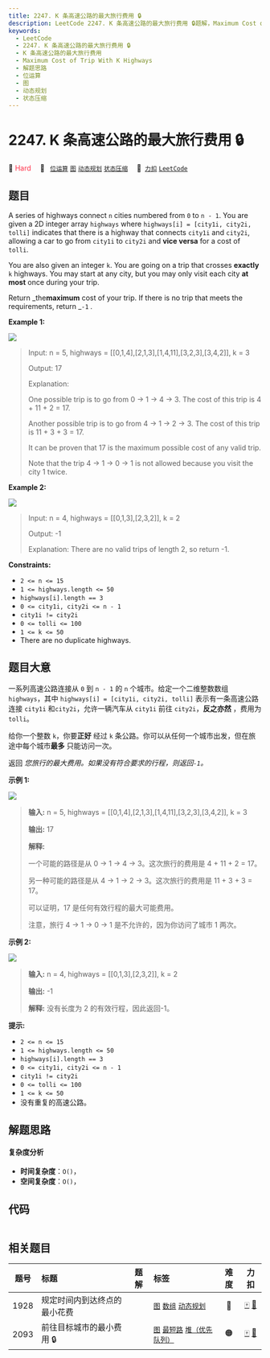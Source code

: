 ```yaml
---
title: 2247. K 条高速公路的最大旅行费用 🔒
description: LeetCode 2247. K 条高速公路的最大旅行费用 🔒题解，Maximum Cost of Trip With K Highways，包含解题思路、复杂度分析以及完整的 JavaScript 代码实现。
keywords:
  - LeetCode
  - 2247. K 条高速公路的最大旅行费用 🔒
  - K 条高速公路的最大旅行费用
  - Maximum Cost of Trip With K Highways
  - 解题思路
  - 位运算
  - 图
  - 动态规划
  - 状态压缩
---
```


# 2247. K 条高速公路的最大旅行费用 🔒

🔴 <font color=#ff334b>Hard</font>&emsp; 🔖&ensp; [`位运算`](/tag/bit-manipulation.md) [`图`](/tag/graph.md) [`动态规划`](/tag/dynamic-programming.md) [`状态压缩`](/tag/bitmask.md)&emsp; 🔗&ensp;[`力扣`](https://leetcode.cn/problems/maximum-cost-of-trip-with-k-highways) [`LeetCode`](https://leetcode.com/problems/maximum-cost-of-trip-with-k-highways)

## 题目

A series of highways connect `n` cities numbered from `0` to `n - 1`. You are
given a 2D integer array `highways` where `highways[i] = [city1i, city2i,
tolli]` indicates that there is a highway that connects `city1i` and `city2i`,
allowing a car to go from `city1i` to `city2i` and **vice versa** for a cost
of `tolli`.

You are also given an integer `k`. You are going on a trip that crosses
**exactly** `k` highways. You may start at any city, but you may only visit
each city **at most** once during your trip.

Return _the**maximum** cost of your trip. If there is no trip that meets the
requirements, return _`-1` _._



**Example 1:**

![](https://fastly.jsdelivr.net/gh/doocs/leetcode@main/solution/2200-2299/2247.Maximum%20Cost%20of%20Trip%20With%20K%20Highways/images/image-20220418173304-1.png)

> Input: n = 5, highways = [[0,1,4],[2,1,3],[1,4,11],[3,2,3],[3,4,2]], k = 3
> 
> Output: 17
> 
> Explanation:
> 
> One possible trip is to go from 0 -> 1 -> 4 -> 3. The cost of this trip is 4 + 11 + 2 = 17.
> 
> Another possible trip is to go from 4 -> 1 -> 2 -> 3. The cost of this trip is 11 + 3 + 3 = 17.
> 
> It can be proven that 17 is the maximum possible cost of any valid trip.
> 
> 
> 
> Note that the trip 4 -> 1 -> 0 -> 1 is not allowed because you visit the city 1 twice.
> 
> 

**Example 2:**

![](https://fastly.jsdelivr.net/gh/doocs/leetcode@main/solution/2200-2299/2247.Maximum%20Cost%20of%20Trip%20With%20K%20Highways/images/image-20220418173342-2.png)

> Input: n = 4, highways = [[0,1,3],[2,3,2]], k = 2
> 
> Output: -1
> 
> Explanation: There are no valid trips of length 2, so return -1.

**Constraints:**

  * `2 <= n <= 15`
  * `1 <= highways.length <= 50`
  * `highways[i].length == 3`
  * `0 <= city1i, city2i <= n - 1`
  * `city1i != city2i`
  * `0 <= tolli <= 100`
  * `1 <= k <= 50`
  * There are no duplicate highways.


## 题目大意

一系列高速公路连接从 `0` 到 `n - 1` 的 `n` 个城市。给定一个二维整数数组 `highways`，其中 `highways[i] =
[city1i, city2i, tolli]` 表示有一条高速公路连接 `city1i` 和`city2i`，允许一辆汽车从 `city1i` 前往
`city2i`，**反之亦然** ，费用为 `tolli`。

给你一个整数 `k`，你要**正好** 经过 `k` 条公路。你可以从任何一个城市出发，但在旅途中每个城市**最多** 只能访问一次。

返回 _您旅行的最大费用。如果没有符合要求的行程，则返回`-1`。_

**示例 1:**

![](https://fastly.jsdelivr.net/gh/doocs/leetcode@main/solution/2200-2299/2247.Maximum%20Cost%20of%20Trip%20With%20K%20Highways/images/image-20220418173304-1.png)

> 
> 
> 
> 
> 
> **输入:** n = 5, highways = [[0,1,4],[2,1,3],[1,4,11],[3,2,3],[3,4,2]], k = 3
> 
> **输出:** 17
> 
> **解释:**
> 
> 一个可能的路径是从 0 -> 1 -> 4 -> 3。这次旅行的费用是 4 + 11 + 2 = 17。
> 
> 另一种可能的路径是从 4 -> 1 -> 2 -> 3。这次旅行的费用是 11 + 3 + 3 = 17。
> 
> 可以证明，17 是任何有效行程的最大可能费用。
> 
> 注意，旅行 4 -> 1 -> 0 -> 1 是不允许的，因为你访问了城市 1 两次。
> 
> 



**示例 2:**

![](https://fastly.jsdelivr.net/gh/doocs/leetcode@main/solution/2200-2299/2247.Maximum%20Cost%20of%20Trip%20With%20K%20Highways/images/image-20220418173342-2.png)

> 
> 
> 
> 
> 
> **输入:** n = 4, highways = [[0,1,3],[2,3,2]], k = 2
> 
> **输出:** -1
> 
> **解释:** 没有长度为 2 的有效行程，因此返回-1。
> 
> 



**提示:**

  * `2 <= n <= 15`
  * `1 <= highways.length <= 50`
  * `highways[i].length == 3`
  * `0 <= city1i, city2i <= n - 1`
  * `city1i != city2i`
  * `0 <= tolli <= 100`
  * `1 <= k <= 50`
  * 没有重复的高速公路。


## 解题思路

#### 复杂度分析

- **时间复杂度**：`O()`，
- **空间复杂度**：`O()`，

## 代码

```javascript

```

## 相关题目

<!-- prettier-ignore -->
| 题号 | 标题 | 题解 | 标签 | 难度 | 力扣 |
| :------: | :------ | :------: | :------ | :------: | :------: |
| 1928 | 规定时间内到达终点的最小花费 |  |  [`图`](/tag/graph.md) [`数组`](/tag/array.md) [`动态规划`](/tag/dynamic-programming.md) | 🔴 | [🀄️](https://leetcode.cn/problems/minimum-cost-to-reach-destination-in-time) [🔗](https://leetcode.com/problems/minimum-cost-to-reach-destination-in-time) |
| 2093 | 前往目标城市的最小费用 🔒 |  |  [`图`](/tag/graph.md) [`最短路`](/tag/shortest-path.md) [`堆（优先队列）`](/tag/heap-priority-queue.md) | 🟠 | [🀄️](https://leetcode.cn/problems/minimum-cost-to-reach-city-with-discounts) [🔗](https://leetcode.com/problems/minimum-cost-to-reach-city-with-discounts) |